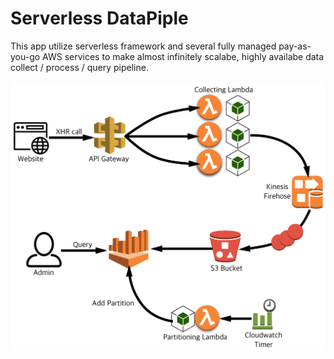 # Serverless DataPiple

This app utilize serverless framework and several fully managed pay-as-you-go AWS services
to make almost infinitely scalabe, highly availabe data collect / process / query pipeline.

<img width="700px" height="auto" src="https://github.com/breath103/serverless-data-pipeline-example/raw/master/docs/diagram.png" />

